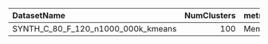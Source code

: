 | DatasetName                        |   NumClusters | metric    | baseline   | compare_suite   |   Double_Memory_MB |   Hybrid_Memory_MB |   Rel_Memory_MB |   Improvement_% |   n_pairs |
|:-----------------------------------|--------------:|:----------|:-----------|:----------------|-------------------:|-------------------:|----------------:|----------------:|----------:|
| SYNTH_C_80_F_120_n1000_000k_kmeans |           100 | Memory_MB | Double     | Hybrid          |                960 |               1440 |             1.5 |             -50 |         7 |